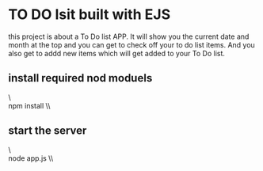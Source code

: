 # TO DO lsit built with EJS  
this project is about a To Do list APP. It will show you the current date and month at the top and you can get to check off your to do list items. And you also get to addd new items which will get added to your To Do list.  

## install required nod moduels 
\\\
npm install 
\\\
## start the server
\\\
node app.js 
\\\